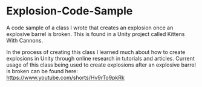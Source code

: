 # Explosion-Code-Sample
A code sample of a class I wrote that creates an explosion once an explosive barrel is broken. This is found in a Unity project called Kittens With Cannons.

In the process of creating this class I learned much about how to create explosions in Unity through online research in tutorials and articles. 
Current usage of this class being used to create explosions after an explosive barrel is broken can be found here: https://www.youtube.com/shorts/Hv9rTo9pkRk
